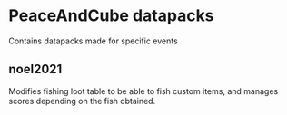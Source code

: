 # PeaceAndCube datapacks
Contains datapacks made for specific events

## noel2021
Modifies fishing loot table to be able to fish custom items, and manages scores depending on the fish obtained.
